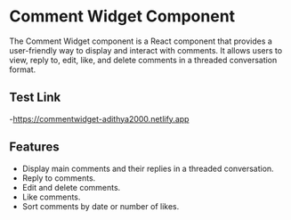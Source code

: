 # Comment Widget Component

The Comment Widget component is a React component that provides a user-friendly way to display and interact with comments. It allows users to view, reply to, edit, like, and delete comments in a threaded conversation format.

## Test Link
-https://commentwidget-adithya2000.netlify.app

## Features

- Display main comments and their replies in a threaded conversation.
- Reply to comments.
- Edit and delete comments.
- Like comments.
- Sort comments by date or number of likes.

